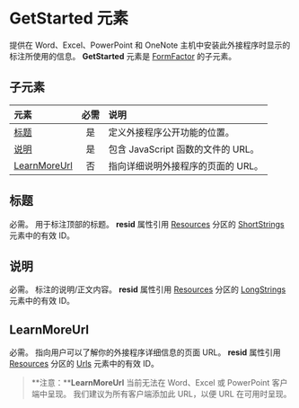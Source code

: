 ﻿# GetStarted 元素

提供在 Word、Excel、PowerPoint 和 OneNote 主机中安装此外接程序时显示的标注所使用的信息。 **GetStarted** 元素是 [FormFactor](./formfactor.md) 的子元素。

## 子元素

| 元素                       | 必需 | 说明                                        |
|:------------------------------|:--------:|:---------------------------------------------------|
| [标题](#标题)               | 是      | 定义外接程序公开功能的位置。     |
| [说明](#说明)   | 是      | 包含 JavaScript 函数的文件的 URL。|
| [LearnMoreUrl](#learnmoreurl) | 否       | 指向详细说明外接程序的页面的 URL。   |


## 标题 
必需。 用于标注顶部的标题。 **resid** 属性引用 [Resources](./resources.md) 分区的 [ShortStrings](./resources.md#shortstrings) 元素中的有效 ID。

## 说明
必需。 标注的说明/正文内容。 **resid** 属性引用 [Resources](./resources.md) 分区的 [LongStrings](./resources.md#longstrings) 元素中的有效 ID。

## LearnMoreUrl
必需。 指向用户可以了解你的外接程序详细信息的页面 URL。 **resid** 属性引用 [Resources](./resources.md) 分区的 [Urls](./resources.md#urls) 元素中的有效 ID。

> **注意：****LearnMoreUrl** 当前无法在 Word、Excel 或 PowerPoint 客户端中呈现。 我们建议为所有客户端添加此 URL，以便 URL 在可用时呈现。 
